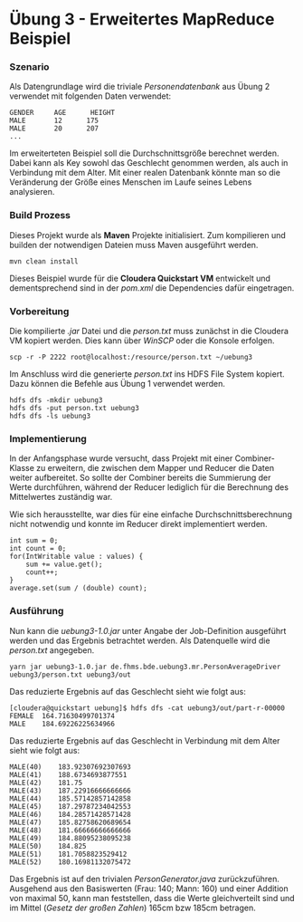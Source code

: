 # Übung 3 - Erweitertes MapReduce Beispiel

### Szenario

Als Datengrundlage wird die triviale *Personendatenbank* aus Übung 2 verwendet mit folgenden Daten verwendet:

```
GENDER     AGE      HEIGHT
MALE	   12	   175
MALE	   20	   207
...
```

Im erweiterteten Beispiel soll die Durchschnittsgröße berechnet werden. Dabei kann als Key sowohl das Geschlecht genommen werden, als auch in Verbindung mit dem Alter. Mit einer realen Datenbank könnte man so die Veränderung der Größe eines Menschen im Laufe seines Lebens analysieren.  

### Build Prozess
Dieses Projekt wurde als **Maven** Projekte initialisiert. Zum kompilieren und builden der notwendigen Dateien muss Maven ausgeführt werden.

```
mvn clean install

```

Dieses Beispiel wurde für die **Cloudera Quickstart VM** entwickelt und dementsprechend sind in der *pom.xml* die Dependencies dafür eingetragen.


### Vorbereitung
Die kompilierte *.jar* Datei und die *person.txt* muss zunächst in die Cloudera VM kopiert werden. Dies kann über *WinSCP* oder die Konsole erfolgen.

```
scp -r -P 2222 root@localhost:/resource/person.txt ~/uebung3
```

Im Anschluss wird die generierte *person.txt* ins HDFS File System kopiert. Dazu können die Befehle aus Übung 1 verwendet werden.

```
hdfs dfs -mkdir uebung3
hdfs dfs -put person.txt uebung3
hdfs dfs -ls uebung3

```

### Implementierung
In der Anfangsphase wurde versucht, dass Projekt mit einer Combiner-Klasse zu erweitern, die zwischen dem Mapper und Reducer die Daten weiter aufbereitet. So sollte der Combiner bereits die Summierung der Werte durchführen, während der Reducer lediglich für die Berechnung des Mittelwertes zuständig war.

Wie sich herausstellte, war dies für eine einfache Durchschnittsberechnung nicht notwendig und konnte im Reducer direkt implementiert werden.

```
int sum = 0;
int count = 0;
for(IntWritable value : values) {
    sum += value.get();
    count++;
}
average.set(sum / (double) count);
```

### Ausführung
Nun kann die *uebung3-1.0.jar* unter Angabe der Job-Definition ausgeführt werden und das Ergebnis betrachtet werden. Als Datenquelle wird die *person.txt* angegeben.
```
yarn jar uebung3-1.0.jar de.fhms.bde.uebung3.mr.PersonAverageDriver uebung3/person.txt uebung3/out

```

Das reduzierte Ergebnis auf das Geschlecht sieht wie folgt aus:
```
[cloudera@quickstart uebung]$ hdfs dfs -cat uebung3/out/part-r-00000
FEMALE	164.71630499701374
MALE	184.69226225634966
```

Das reduzierte Ergebnis auf das Geschlecht in Verbindung mit dem Alter sieht wie folgt aus:
```
MALE(40)	183.92307692307693
MALE(41)	188.6734693877551
MALE(42)	181.75
MALE(43)	187.22916666666666
MALE(44)	185.57142857142858
MALE(45)	187.29787234042553
MALE(46)	184.28571428571428
MALE(47)	185.82758620689654
MALE(48)	181.66666666666666
MALE(49)	184.88095238095238
MALE(50)	184.825
MALE(51)	181.7058823529412
MALE(52)	180.16981132075472
```

Das Ergebnis ist auf den trivialen *PersonGenerator.java* zurückzuführen. Ausgehend aus den Basiswerten (Frau: 140; Mann: 160) und einer Addition von maximal 50, kann man feststellen, dass die Werte gleichverteilt sind und im Mittel (*Gesetz der großen Zahlen*) 165cm bzw 185cm betragen.
